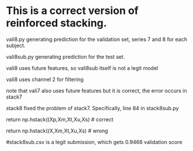 # This is a correct version of reinforced stacking.
vali8.py generating prediction for the validation set, series 7 and 8 for each subject.

vali8sub.py generating prediction for the test set.

vali8 uses future features, so vali8sub itself is not a legit model

vali8 uses channel 2 for filtering

note that vali7 also uses future features but it is correct, the error occurs in stack7

stack8 fixed the problem of stack7. Specifically,  line 84 in stack8sub.py

return np.hstack((Xp,Xm,Xt,Xu,Xs) # correct

return np.hstack((X,Xm,Xt,Xu,Xs) # wrong

#stack8sub.csv is a legit submission, which gets 0.9468 validation score
